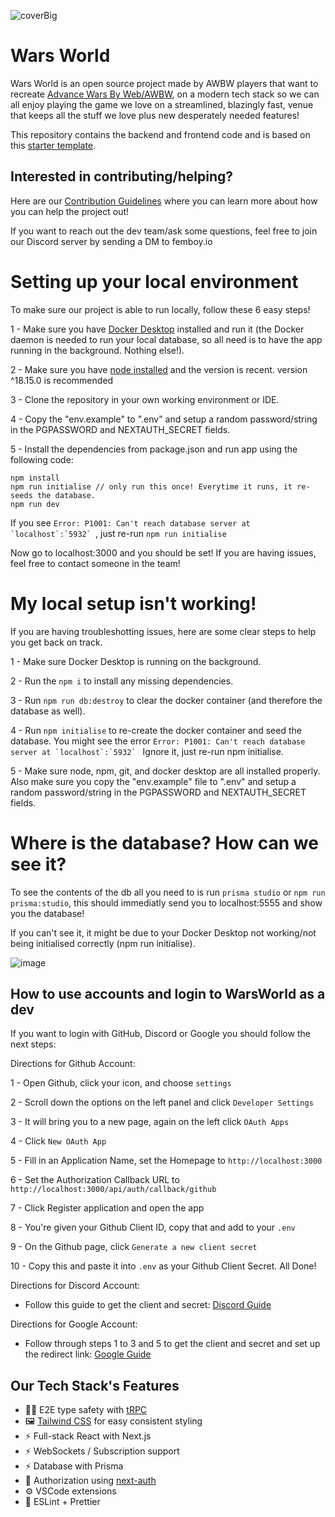 ![coverBig](https://github.com/WarsWorld/WarsWorld/assets/96269542/12c971ba-8d27-4a17-9de1-cd60db3c7e82)

# Wars World

Wars World is an open source project made by AWBW players that want to recreate [Advance Wars By Web/AWBW](https://awbw.amarriner.com/), on a modern tech stack so we can all enjoy playing the game we love on a streamlined, blazingly fast, venue that keeps all the stuff we love plus new desperately needed features!

This repository contains the backend and frontend code and is based on this [starter template](https://github.com/trpc/examples-next-prisma-websockets-starter).

## Interested in contributing/helping?

Here are our [Contribution Guidelines](https://github.com/WarsWorld/WarsWorld/blob/main/CONTRIBUTING.md) where you can learn more about how you can help the project out!

If you want to reach out the dev team/ask some questions, feel free to join our Discord server by sending a DM to femboy.io

# Setting up your local environment

To make sure our project is able to run locally, follow these 6 easy steps!

1 - Make sure you have [Docker Desktop](https://www.docker.com/products/docker-desktop/) installed and run it (the Docker daemon is needed to run your local database, so all need is to have the app running in the background. Nothing else!).

2 - Make sure you have [node installed](https://nodejs.org/en/download) and the version is recent. version ^18.15.0 is recommended

3 - Clone the repository in your own working environment or IDE.

4 - Copy the "env.example" to ".env" and setup a random password/string in the PGPASSWORD and NEXTAUTH_SECRET fields.

5 - Install the dependencies from package.json and run app using the following code:

```
npm install
npm run initialise // only run this once! Everytime it runs, it re-seeds the database.
npm run dev
```

If you see `` Error: P1001: Can't reach database server at `localhost`:`5932`  ``, just re-run `npm run initialise`

Now go to localhost:3000 and you should be set! If you are having issues, feel free to contact someone in the team!

# My local setup isn't working!

If you are having troubleshotting issues, here are some clear steps to help you get back on track.

1 - Make sure Docker Desktop is running on the background.

2 - Run the `npm i` to install any missing dependencies.

3 - Run `npm run db:destroy` to clear the docker container (and therefore the database as well).

4 - Run `npm initialise` to re-create the docker container and seed the database. You might see the error
`` Error: P1001: Can't reach database server at `localhost`:`5932`  ``
Ignore it, just re-run npm initialise.

5 - Make sure node, npm, git, and docker desktop are all installed properly. Also make sure you copy the "env.example" file to ".env" and setup a random password/string in the PGPASSWORD and NEXTAUTH_SECRET fields.

# Where is the database? How can we see it?

To see the contents of the db all you need to is run `prisma studio` or `npm run prisma:studio`, this should immediatly send you to localhost:5555 and show you the database!

If you can't see it, it might be due to your Docker Desktop not working/not being initialised correctly (npm run initialise).

![image](https://github.com/WarsWorld/WarsWorld/assets/96269542/e6cd369a-026a-4f65-b2fa-c8fb7752ab1a)

## How to use accounts and login to WarsWorld as a dev

If you want to login with GitHub, Discord or Google you should follow the next steps:

Directions for Github Account:

1 - Open Github, click your icon, and choose `settings`

2 - Scroll down the options on the left panel and click `Developer Settings`

3 - It will bring you to a new page, again on the left click `OAuth Apps`

4 - Click `New OAuth App`

5 - Fill in an Application Name, set the Homepage to `http://localhost:3000`

6 - Set the Authorization Callback URL to `http://localhost:3000/api/auth/callback/github`

7 - Click Register application and open the app

8 - You're given your Github Client ID, copy that and add to your `.env`

9 - On the Github page, click `Generate a new client secret`

10 - Copy this and paste it into `.env` as your Github Client Secret. All Done!

Directions for Discord Account:

- Follow this guide to get the client and secret: [Discord Guide](https://support.heateor.com/discord-client-id-discord-client-secret/)

Directions for Google Account:

- Follow through steps 1 to 3 and 5 to get the client and secret and set up the redirect link: [Google Guide](https://developers.google.com/identity/oauth2/web/guides/get-google-api-clientid)

## Our Tech Stack's Features

- 🧙‍♂️ E2E type safety with [tRPC](https://trpc.io)
- 🖼️ [Tailwind CSS](https://tailwindcss.com/) for easy consistent styling
- ⚡ Full-stack React with Next.js
- ⚡ WebSockets / Subscription support
- ⚡ Database with Prisma
- 🔐 Authorization using [next-auth](https://next-auth.js.org/)
- ⚙️ VSCode extensions
- 🎨 ESLint + Prettier
